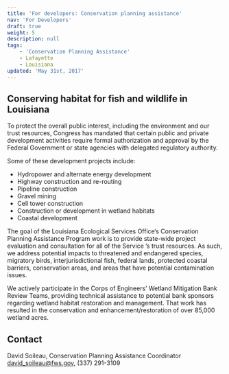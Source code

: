 ```yaml
---
title: 'For developers: Conservation planning assistance'
nav: 'For Developers'
draft: true
weight: 5
description: null
tags:
    - 'Conservation Planning Assistance'
    - Lafayette
    - Louisiana
updated: 'May 31st, 2017'
---
```


## Conserving habitat for fish and wildlife in Louisiana

To protect the overall public interest, including the environment and our trust resources, Congress has mandated that certain public and private development activities require formal authorization and approval by the Federal Government or state agencies with delegated regulatory authority.
 
Some of these development projects include:

  - Hydropower and alternate energy development
  - Highway construction and re-routing
  - Pipeline construction
  - Gravel mining
  - Cell tower construction
  - Construction or development in wetland habitats
  - Coastal development
 
The goal of the Louisiana Ecological Services Office‘s Conservation Planning Assistance Program work is to provide state-wide project evaluation and consultation for all of the Service ’s trust resources.   As such, we address potential impacts to threatened and endangered species, migratory birds, interjurisdictional fish, federal lands, protected coastal barriers, conservation areas, and areas that have potential contamination issues. 

We actively participate in the Corps of Engineers’ Wetland Mitigation Bank Review Teams, providing technical assistance to potential bank sponsors regarding wetland habitat restoration and management.  That work has resulted in the conservation and enhancement/restoration of over 85,000 wetland acres. 
 
## Contact 

David Soileau, Conservation Planning Assistance Coordinator  
[david_soileau@fws.gov](mailto:david_soileau@fws.gov), (337) 291-3109
